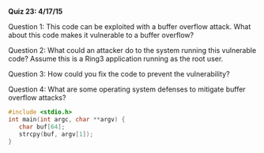 **Quiz 23: 4/17/15**

Question 1: This code can be exploited with a buffer overflow attack.  What about this code makes it vulnerable to a buffer overflow?

Question 2: What could an attacker do to the system running this vulnerable code?  Assume this is a Ring3 application running as the root user.

Question 3: How could you fix the code to prevent the vulnerability?

Question 4: What are some operating system defenses to mitigate buffer overflow attacks?

~~~C
#include <stdio.h>
int main(int argc, char **argv) {
   char buf[64];
   strcpy(buf, argv[1]);
}
~~~
